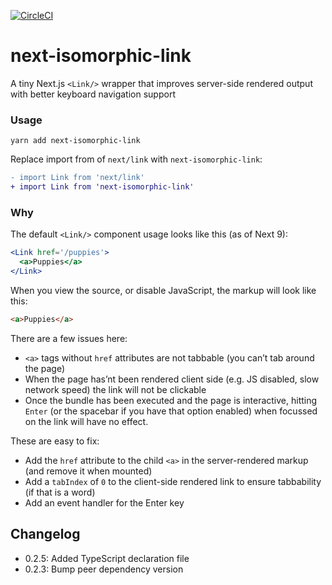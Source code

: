 [![CircleCI](https://circleci.com/gh/alexbassy/next-isomorphic-link.svg?style=svg)](https://circleci.com/gh/alexbassy/next-isomorphic-link)

# next-isomorphic-link

A tiny Next.js `<Link/>` wrapper that improves server-side rendered output with better keyboard navigation support

### Usage

```
yarn add next-isomorphic-link
```

Replace import from of `next/link` with `next-isomorphic-link`:

```diff
- import Link from 'next/link'
+ import Link from 'next-isomorphic-link'
```

### Why

The default `<Link/>` component usage looks like this (as of Next 9):

```jsx
<Link href='/puppies'>
  <a>Puppies</a>
</Link>
```

When you view the source, or disable JavaScript, the markup will look like this:

```html
<a>Puppies</a>
```

There are a few issues here:

- `<a>` tags without `href` attributes are not tabbable (you can’t tab around the page)
- When the page has’nt been rendered client side (e.g. JS disabled, slow network speed) the link will not be clickable
- Once the bundle has been executed and the page is interactive, hitting `Enter` (or the spacebar if you have that option enabled) when focussed on the link will have no effect.

These are easy to fix:

- Add the `href` attribute to the child `<a>` in the server-rendered markup (and remove it when mounted)
- Add a `tabIndex` of `0` to the client-side rendered link to ensure tabbability (if that is a word)
- Add an event handler for the Enter key

## Changelog

- 0.2.5: Added TypeScript declaration file
- 0.2.3: Bump peer dependency version

